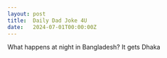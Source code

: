 ```yaml
---
layout: post
title:  Daily Dad Joke 4U
date:   2024-07-01T00:00:00Z
---
```

What happens at night in Bangladesh? It gets Dhaka
